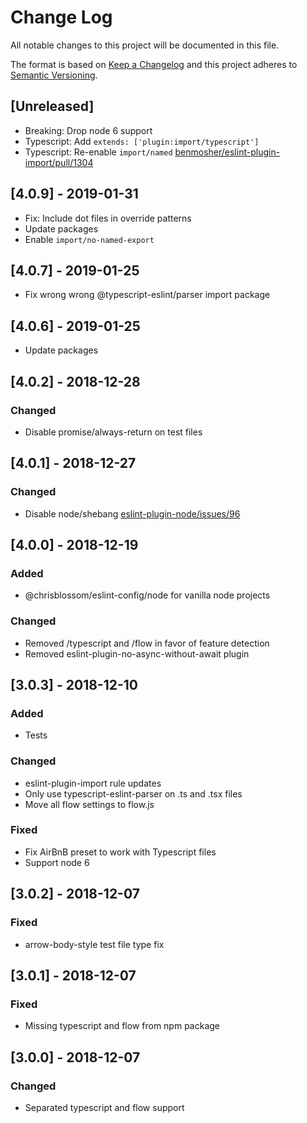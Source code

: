 # Change Log

All notable changes to this project will be documented in this file.

The format is based on [Keep a Changelog](http://keepachangelog.com/)
and this project adheres to [Semantic Versioning](http://semver.org/).

## [Unreleased]

-   Breaking: Drop node 6 support
-   Typescript: Add `extends: ['plugin:import/typescript']`
-   Typescript: Re-enable `import/named` [benmosher/eslint-plugin-import/pull/1304](https://github.com/benmosher/eslint-plugin-import/pull/1304)

## [4.0.9] - 2019-01-31

-   Fix: Include dot files in override patterns
-   Update packages
-   Enable `import/no-named-export`

## [4.0.7] - 2019-01-25

-   Fix wrong wrong @typescript-eslint/parser import package

## [4.0.6] - 2019-01-25

-   Update packages

## [4.0.2] - 2018-12-28

### Changed

-   Disable promise/always-return on test files

## [4.0.1] - 2018-12-27

### Changed

-   Disable node/shebang [eslint-plugin-node/issues/96](https://github.com/mysticatea/eslint-plugin-node/issues/96)

## [4.0.0] - 2018-12-19

### Added

-   @chrisblossom/eslint-config/node for vanilla node projects

### Changed

-   Removed /typescript and /flow in favor of feature detection
-   Removed eslint-plugin-no-async-without-await plugin

## [3.0.3] - 2018-12-10

### Added

-   Tests

### Changed

-   eslint-plugin-import rule updates
-   Only use typescript-eslint-parser on .ts and .tsx files
-   Move all flow settings to flow.js

### Fixed

-   Fix AirBnB preset to work with Typescript files
-   Support node 6

## [3.0.2] - 2018-12-07

### Fixed

-   arrow-body-style test file type fix

## [3.0.1] - 2018-12-07

### Fixed

-   Missing typescript and flow from npm package

## [3.0.0] - 2018-12-07

### Changed

-   Separated typescript and flow support
